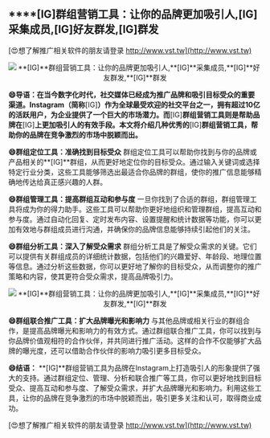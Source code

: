 ## ****[IG]**群组营销工具：让你的品牌更加吸引人,**[IG]**采集成员,**[IG]**好友群发,**[IG]**群发**

[😍想了解推广相关软件的朋友请登录 http://www.vst.tw](http://www.vst.tw)

 <center><img src="https://vst.tw/MP4/tuiguang/png/0.png" alt="**[IG]**群组营销工具：让你的品牌更加吸引人,**[IG]**采集成员,**[IG]**好友群发,**[IG]**群发"></center>

**😄导语：在当今数字化时代，社交媒体已经成为推广品牌和吸引目标受众的重要渠道。Instagram（简称**[IG]**）作为全球最受欢迎的社交平台之一，拥有超过10亿的活跃用户，为企业提供了一个巨大的市场潜力。而**[IG]**群组营销工具则是帮助品牌在**[IG]**上更加吸引人的有效手段。本文将介绍几种优秀的**[IG]**群组营销工具，帮助你的品牌在竞争激烈的市场中脱颖而出。**

**😄群组定位工具：准确找到目标受众**
群组定位工具可以帮助你找到与你的品牌或产品相关的**[IG]**群组，从而更好地定位你的目标受众。通过输入关键词或选择特定行业分类，这些工具能够筛选出最适合你品牌的群组，使你的推广信息能够精确地传达给真正感兴趣的人群。

**😄群组管理工具：提高群组互动和参与度**
一旦你找到了合适的群组，群组管理工具将成为你的得力助手。这些工具可以帮助你更好地组织和管理群组，提高互动和参与度。通过自动化回复、定时发布内容、设置提醒和统计数据等功能，你可以更加有效地与群组成员进行沟通，并确保你的品牌信息能够持续引起他们的关注。

**😄群组分析工具：深入了解受众需求**
群组分析工具是了解受众需求的关键。它们可以提供有关群组成员的详细统计数据，包括他们的兴趣爱好、年龄段、地理位置等信息。通过分析这些数据，你可以更好地了解你的目标受众，从而调整你的推广策略和内容，使其更符合受众需求，提高品牌吸引力。

 <center><img src="https://vst.tw/MP4/tuiguang/png/4.png" alt="**[IG]**群组营销工具：让你的品牌更加吸引人,**[IG]**采集成员,**[IG]**好友群发,**[IG]**群发"></center>

**😄群组联合推广工具：扩大品牌曝光和影响力**
与其他品牌或相关行业的群组合作，是提高品牌曝光和影响力的有效方式。通过群组联合推广工具，你可以找到与你品牌价值观相符的合作伙伴，并共同进行推广活动。这样的合作不仅能够扩大品牌的曝光度，还可以借助合作伙伴的影响力吸引更多目标受众。

**😄结语：**
**[IG]**群组营销工具为品牌在Instagram上打造吸引人的形象提供了强大的支持。通过群组定位、管理、分析和联合推广等工具，你可以更好地找到目标受众、提高互动和参与度、了解受众需求，并扩大品牌曝光和影响力。利用这些工具，让你的品牌在竞争激烈的市场中脱颖而出，吸引更多关注和认可，取得商业成功。

[😍想了解推广相关软件的朋友请登录 http://www.vst.tw](http://www.vst.tw)



